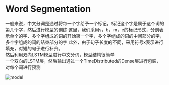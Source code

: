 # Word Segmentation
一般来说，中文分词是通过将每一个字给予一个标记，标记这个字是属于这个词的第几个字，然后进行模型的训练
这里，我们采用s，b，m，e的标记形式，分别表示单个的字、多个字组成的词的开始第一个字，多个字组成的词的中间部分的字，多个字组成的词的结束部分的字
此外，由于句子长度的不同，采用符号x表示进行填充，对短的句子进行补齐。  
然后利用双向LSTM模型进行中文分词，模型结构很简单  
一个双向的LSTM层，然后输出通过一个TimeDistributed的Dense层进行包装，对每个词进行预测

![model](./model.png)

